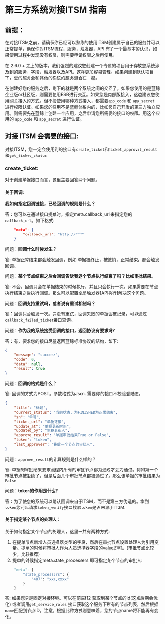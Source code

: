 # 第三方系统对接ITSM 指南

## 前提：

在对接ITSM之前，请确保你已经可以熟练的使用ITSM创建属于自己的服务并可以正常提单，确保你对ITSM流程，服务，触发器，API 有了一个最基本的认识，如果使用过程中发现没有权限，则需要申请权限之后再使用。

在 2.6.0 + 之上的版本，我们强烈的建议您创建一个专属的项目用于存放您系统涉及到的服务，字段，触发器以及API。这样更加容易管理。如果创建到默认项目下，您的服务会和其他的系统的服务混合在一起。

在创建好您的服务之后，剩下的就是两个系统之间的交互了。如果您使用的是蓝鲸企业版or社区版，则需要使用ESB进行交互。如果您是内部版接入，这边建议您使用网关接入的方式。但不管使用哪种方式接入，都需要`app_code` 和 `app_secret` 进行权限认证。如果您的应用不是蓝鲸体系内的，比如您自己开发的第三方独立应用。则需要先在蓝鲸上创建一个应用，之后申请您所需要的接口的权限。用这个应用的 `app_code` 和 `app_secret`  进行认证。

## 对接 ITSM 会需要的接口:

对接ITSM，您一定会使用到的接口有`create_ticket`和`ticket_approval_result` 和`get_ticket_status`

### create_ticket:

对于创建单据接口而言，这里主要回答两个问题。

#### 关于回调:

**我如何指定回调链接，已经回调的规则是什么？**

答：您可以在通过接口提单时，指定meta.callback_url 来指定您的`callback_url`。如下格式:

```json
	"meta": {
		"callback_url": "http://***"
	}
```

问题：**回调什么时候发生？**

答: 单据正常结束都会触发回调，例如 单据被终止，被撤销，正常结束，都会触发回调。

问题：**某个节点结束之后会回调告诉我这个节点执行结束了吗？比如审批结果**。

答: 不会，回调只会在单据结束的时候执行，并且只会执行一次。如果需要在节点执行结束之后执行回调。那么可以配置全局触发器[API执行]解决这个问题。

问题：**回调支持重试吗，或者说有重试机制吗？**

答：回调只会触发一次。并没有重试，回调失败的单据会被记录，可以通过`callback_failed_ticket`接口查询。

问题：**作为我的系统接受回调的接口，返回协议有要求吗?**

答：有，要求您的接口尽量返回蓝鲸标准协议的结构，如下:

```json
{
	"message": "success",
	"code": 0,
	"data": null,
    "result": true
}
```

问题：**回调的格式是什么？**

答: 回调的方式为POST。参数格式为Json. 需要你的接口不校验登陆态。

```json
{
	"title": "标题",
	"current_status": "当前状态，为FINISHED为正常结束",
	"sn": "单号",
	"ticket_url": "单据链接",
	"update_at": "单据更新时间",
	"updated_by": "单据更新人",
	"approve_result": "单据审批结果True or False",
	"token": "token",
	"last_approver": "最后一个节点的审批人",
}
```

问题：`approve_result`的计算规则是什么样的？

答: 单据的审批结果要求流程内所有的审批节点都为通过才会为通过。例如第一个审批节点被拒绝了，但是后面几个审批节点都被通过了。那么该单据的审批结果为`False`

问题：**token的作用是什么?**

答：为了使您的系统可以确认回调来自于ITSM，而不是第三方伪造的。拿到`token`您可以请求`token_verify`接口校验`token`是否来源于ITSM.

#### 关于指定某个节点的处理人：

关于如何指定某个节点的处理人，这里一共有两种方式:

1. 在提单节点新增人员选择器类型的字段，然后在审批节点设置处理人为引用变量。提单的时候将审批人作为人员选择器字段的value即可。(审批节点比较少，比较推荐)
2. 提单的时候指定meta.state_processers 即可指定某个节点的审批人:

```python
	"meta": {
		"state_processors": {
			"407": "xxx,xxxx"
		}
	}
```

答: 如果您只是固定对接环境。可以在前端f12 获取到某个节点的id(这点后期会优化) 或者调用`get_service_roles` 接口获取这个服务下所有的节点列表。然后根据`name`匹配到节点ID。注意，根据此种方式则意味着，您的节点name将不能再有变化。

 
